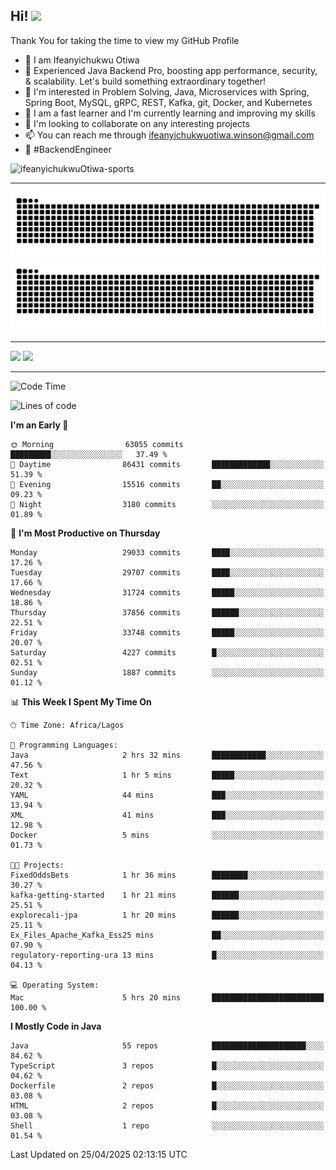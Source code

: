 <!-- BLOG-POST-LIST:START --><!-- BLOG-POST-LIST:END -->

## Hi! <img src="https://media.giphy.com/media/hvRJCLFzcasrR4ia7z/giphy.gif" width="4%"> 

Thank You for taking the time to view my GitHub Profile

- 👋 I am Ifeanyichukwu Otiwa
- 🚀 Experienced Java Backend Pro, boosting app performance, security, & scalability. Let's build something extraordinary together!
- 👀 I'm interested in Problem Solving, Java, Microservices with Spring, Spring Boot, MySQL, gRPC, REST, Kafka, git, Docker, and Kubernetes
- 🌱 I am a fast learner and I'm currently learning and improving my skills
- 💞️ I'm looking to collaborate on any interesting projects
- 📫 You can reach me through ifeanyichukwuotiwa.winson@gmail.com
- 🚀 #BackendEngineer

<p align="left" marginTop="10px"> <img src="https://komarev.com/ghpvc/?username=ifeanyichukwuOtiwa-sports&label=Profile%20views&color=0e75b6&style=for-the-badge" alt="ifeanyichukwuOtiwa-sports" /> </p>

***

<!--🐍📈SNAKEGRAPH / 🌐WEBSITE: https://github.com/Platane/snk -->
![github contribution grid snake animation](https://raw.githubusercontent.com/ifeanyichukwuOtiwa-sports/ifeanyichukwuOtiwa-sports/output/github-contribution-grid-snake-dark.svg#gh-dark-mode-only)![github contribution grid snake animation](https://raw.githubusercontent.com/ifeanyichukwuOtiwa-sports/ifeanyichukwuOtiwa-sports/output/github-contribution-grid-snake.svg#gh-light-mode-only)

***

<p float="left">
  <img float="left" src="https://github-readme-stats.vercel.app/api?username=ifeanyichukwuOtiwa-sports&count_private=true&include_all_commits=true&theme=react&show_icons=true" />
  <img float="right" src="https://github-readme-stats.vercel.app/api/top-langs/?username=ifeanyichukwuOtiwa-sports&layout=compact&show_icons=true&theme=react" /> 
</p>

***



<!--START_SECTION:waka-->
![Code Time](http://img.shields.io/badge/Code%20Time-3%2C632%20hrs%208%20mins-blue)

![Lines of code](https://img.shields.io/badge/From%20Hello%20World%20I%27ve%20Written-47.0%20million%20lines%20of%20code-blue)

**I'm an Early 🐤** 

```text
🌞 Morning                63055 commits       █████████░░░░░░░░░░░░░░░░   37.49 % 
🌆 Daytime                86431 commits       █████████████░░░░░░░░░░░░   51.39 % 
🌃 Evening                15516 commits       ██░░░░░░░░░░░░░░░░░░░░░░░   09.23 % 
🌙 Night                  3180 commits        ░░░░░░░░░░░░░░░░░░░░░░░░░   01.89 % 
```
📅 **I'm Most Productive on Thursday** 

```text
Monday                   29033 commits       ████░░░░░░░░░░░░░░░░░░░░░   17.26 % 
Tuesday                  29707 commits       ████░░░░░░░░░░░░░░░░░░░░░   17.66 % 
Wednesday                31724 commits       █████░░░░░░░░░░░░░░░░░░░░   18.86 % 
Thursday                 37856 commits       ██████░░░░░░░░░░░░░░░░░░░   22.51 % 
Friday                   33748 commits       █████░░░░░░░░░░░░░░░░░░░░   20.07 % 
Saturday                 4227 commits        █░░░░░░░░░░░░░░░░░░░░░░░░   02.51 % 
Sunday                   1887 commits        ░░░░░░░░░░░░░░░░░░░░░░░░░   01.12 % 
```


📊 **This Week I Spent My Time On** 

```text
🕑︎ Time Zone: Africa/Lagos

💬 Programming Languages: 
Java                     2 hrs 32 mins       ████████████░░░░░░░░░░░░░   47.56 % 
Text                     1 hr 5 mins         █████░░░░░░░░░░░░░░░░░░░░   20.32 % 
YAML                     44 mins             ███░░░░░░░░░░░░░░░░░░░░░░   13.94 % 
XML                      41 mins             ███░░░░░░░░░░░░░░░░░░░░░░   12.98 % 
Docker                   5 mins              ░░░░░░░░░░░░░░░░░░░░░░░░░   01.73 % 

🐱‍💻 Projects: 
FixedOddsBets            1 hr 36 mins        ████████░░░░░░░░░░░░░░░░░   30.27 % 
kafka-getting-started    1 hr 21 mins        ██████░░░░░░░░░░░░░░░░░░░   25.51 % 
explorecali-jpa          1 hr 20 mins        ██████░░░░░░░░░░░░░░░░░░░   25.11 % 
Ex_Files_Apache_Kafka_Ess25 mins             ██░░░░░░░░░░░░░░░░░░░░░░░   07.90 % 
regulatory-reporting-ura 13 mins             █░░░░░░░░░░░░░░░░░░░░░░░░   04.13 % 

💻 Operating System: 
Mac                      5 hrs 20 mins       █████████████████████████   100.00 % 
```

**I Mostly Code in Java** 

```text
Java                     55 repos            █████████████████████░░░░   84.62 % 
TypeScript               3 repos             █░░░░░░░░░░░░░░░░░░░░░░░░   04.62 % 
Dockerfile               2 repos             █░░░░░░░░░░░░░░░░░░░░░░░░   03.08 % 
HTML                     2 repos             █░░░░░░░░░░░░░░░░░░░░░░░░   03.08 % 
Shell                    1 repo              ░░░░░░░░░░░░░░░░░░░░░░░░░   01.54 % 
```




 Last Updated on 25/04/2025 02:13:15 UTC
<!--END_SECTION:waka-->

<!--
<p align="center">
![trophy](https://github-profile-trophy.vercel.app/?username=ifeanyichukwuOtiwa-sports&theme=onedark) (https://github.com/ryo-ma/github-profile-trophy)
</p>
-->

<!---
ifeanyi-otiwa/ifeanyi-otiwa is a ✨ special ✨ repository because its `README.md` (this file) appears on your GitHub profile.
You can click the Preview link to take a look at your changes.
--->
